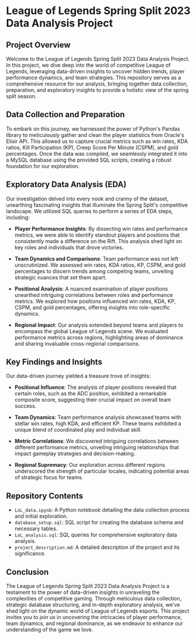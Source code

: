 # League of Legends Spring Split 2023 Data Analysis Project

## Project Overview

Welcome to the League of Legends Spring Split 2023 Data Analysis Project. In this project, we dive deep into the world of competitive League of Legends, leveraging data-driven insights to uncover hidden trends, player performance dynamics, and team strategies. This repository serves as a comprehensive resource for our analysis, bringing together data collection, preparation, and exploratory insights to provide a holistic view of the spring split season.

## Data Collection and Preparation

To embark on this journey, we harnessed the power of Python's Pandas library to meticulously gather and clean the player statistics from Oracle's Elixir API. This allowed us to capture crucial metrics such as win rates, KDA ratios, Kill Participation (KP), Creep Score Per Minute (CSPM), and gold percentages. Once the data was compiled, we seamlessly integrated it into a MySQL database using the provided SQL scripts, creating a robust foundation for our exploration.

## Exploratory Data Analysis (EDA)

Our investigation delved into every nook and cranny of the dataset, unearthing fascinating insights that illuminate the Spring Split's competitive landscape. We utilized SQL queries to perform a series of EDA steps, including:

- **Player Performance Insights**: By dissecting win rates and performance metrics, we were able to identify standout players and positions that consistently made a difference on the Rift. This analysis shed light on key roles and individuals that drove victories.

- **Team Dynamics and Comparisons**: Team performance was not left unscrutinized. We assessed win rates, KDA ratios, KP, CSPM, and gold percentages to discern trends among competing teams, unveiling strategic nuances that set them apart.

- **Positional Analysis**: A nuanced examination of player positions unearthed intriguing correlations between roles and performance metrics. We explored how positions influenced win rates, KDA, KP, CSPM, and gold percentages, offering insights into role-specific dynamics.

- **Regional Impact**: Our analysis extended beyond teams and players to encompass the global League of Legends scene. We evaluated performance metrics across regions, highlighting areas of dominance and sharing invaluable cross-regional comparisons.

## Key Findings and Insights

Our data-driven journey yielded a treasure trove of insights:

- **Positional Influence**: The analysis of player positions revealed that certain roles, such as the ADC position, exhibited a remarkable composite score, suggesting their crucial impact on overall team success.

- **Team Dynamics**: Team performance analysis showcased teams with stellar win rates, high KDA, and efficient KP. These teams exhibited a unique blend of coordinated play and individual skill.

- **Metric Correlations**: We discovered intriguing correlations between different performance metrics, unveiling intriguing relationships that impact gameplay strategies and decision-making.

- **Regional Supremacy**: Our exploration across different regions underscored the strength of particular locales, indicating potential areas of strategic focus for teams.

## Repository Contents

- `LoL_data.ipynb`: A Python notebook detailing the data collection process and initial exploration.
- `database_setup.sql`: SQL script for creating the database schema and necessary tables.
- `LoL_analysis.sql`: SQL queries for comprehensive exploratory data analysis.
- `project_description.md`: A detailed description of the project and its significance.

## Conclusion

The League of Legends Spring Split 2023 Data Analysis Project is a testament to the power of data-driven insights in unraveling the complexities of competitive gaming. Through meticulous data collection, strategic database structuring, and in-depth exploratory analysis, we've shed light on the dynamic world of League of Legends esports. This project invites you to join us in uncovering the intricacies of player performance, team dynamics, and regional dominance, as we endeavor to enhance our understanding of the game we love.
